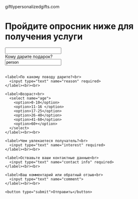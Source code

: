 <!DOCTYPE html>
<html lang="ru">
<head>
giftlypersonalizedgifts.com
<meta charset="utf-8"/>
</head>
<title> Giftly </title>
<body>
  <h1> Пройдите опросник ниже для получения услуги </h1>
  <form action="PHP" method="get">
    <input type="text" name="person"><br>
    <label for="person"> Кому дарите подарок?</label><br>
      <input type="text" name="person" id="person" value="person" required>
    </label><br><br>

    <label>По какому поводу дарите?<br>
      <input type="text" name="reason" required>
    </label><br><br>

    <label>Возраст<br>
      <select name="age">
        <option>0-10</option>
        <option>11-16 </option>
        <option>17-25</option>
        <option>26-40</option>
        <option>41-60</option>
        <option>60+</option>
      </select>
    </label><br><br>
    
    <label>Чем увлекаетеся получатель?<br>
      <input type="text" name="interest" required>
    </label><br><br>

    <label>Оствавьте ваши контактные данные<br>
      <input type="text" name="contact info" required>
    </label><br><br>

    <label>Ваш комментарий или обратный отзыв<br>
      <input type="text" name="comment">
    </label><br><br>

    <button type="submit">Отправить</button>
  </form>
</body>
</html>
